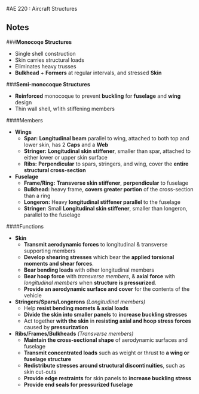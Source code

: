 #AE 220 : Aircraft Structures

## Notes

###__Monocoqe Structures__

* Single shell construction
* Skin carries structural loads
* Eliminates heavy trusses
* __Bulkhead__ + __Formers__ at regular intervals, and stressed __Skin__

###__Semi-monocoque Structures__

* __Reinforced__ monocoque to prevent __buckling__ for __fuselage__ and __wing__ design
* Thin wall shell, w1ith stiffening members

####Members

* __Wings__
    * __Spar:__ __Longitudinal beam__ parallel to wing, attached to both top and lower skin, has 2 __Caps__ and a __Web__
    * __Stringer:__ __Longitudinal skin stiffener__, smaller than spar, attached to either lower or upper skin surface
    * __Ribs:__ __Perpendicular__ to spars, stringers, and wing, cover the __entire structural cross-section__
* __Fuselage__
    * __Frame/Ring:__ __Transverse skin stiffener__, __perpendicular__ to fuselage
    * __Bulkhead:__ heavy frame, __covers greater portion__ of the cross-section than a ring
    * __Longeron:__ Heavy __longitudinal stiffener parallel__ to the fuselage
    * __Stringer:__ Small __Longitudinal skin stiffener__, smaller than longeron, parallel to the fuselage

####Functions

* __Skin__
    * __Transmit aerodynamic forces__ to longitudinal & transverse supporting members
    * __Develop shearing stresses__ which bear the __applied torsional moments and shear forces__.
    * __Bear bending loads__ with other longitudinal members 
    * __Bear hoop force__ with _transverse members_, & __axial force__ with _longitudinal members_ when __structure is pressurized__.
    * __Provide an aerodynamic surface and cover__ for the contents of the
vehicle
* __Stringers/Spars/Longerons__ _(Longitudinal members)_
    * Help __resist bending momets & axial loads__
    * __Divide the skin into smaller panels__ to __increase buckling stresses__
    * Act together __with the skin__ in __resisting axial and hoop stress forces__ caused by __pressurization__
* __Ribs/Frames/Bulkheads__ _(Transverse members)_
    * __Maintain the cross-sectional shape__ of aerodynamic surfaces and fuselage
    * __Transmit concentrated loads__ such as weight or thrust to __a wing or fuselage structure__
    * __Redistribute stresses around structural discontinuities__, such as skin cut-outs
    * __Provide edge restraints__ for skin panels to __increase buckling stress__
    * __Provide end seals for pressurized fuselage__ 

